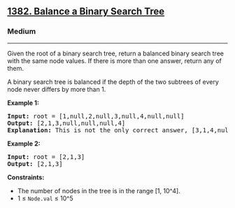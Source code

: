 <h2><a href="https://leetcode.com/problems/balance-a-binary-search-tree">1382. Balance a Binary Search Tree</a></h2>
<h3>Medium</h3>
<hr>
<p>Given the root of a binary search tree, return a balanced binary search tree with the same node values. If there is more than one answer, return any of them.</p>
<p>A binary search tree is balanced if the depth of the two subtrees of every node never differs by more than 1.</p>
<p><strong>Example 1:</strong></p>
<pre>
<strong>Input:</strong> root = [1,null,2,null,3,null,4,null,null]
<strong>Output:</strong> [2,1,3,null,null,null,4]
<strong>Explanation:</strong> This is not the only correct answer, [3,1,4,null,2] is also correct.
</pre>
<p><strong>Example 2:</strong></p>
<pre>
<strong>Input:</strong> root = [2,1,3]
<strong>Output:</strong> [2,1,3]
</pre>
<p><strong>Constraints:</strong></p>
<ul>
<li>The number of nodes in the tree is in the range [1, 10^4].</li>
<li>1 ≤ <code>Node.val</code> ≤ 10^5</li>
</ul>
